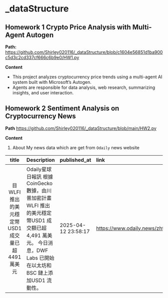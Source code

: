 # _dataStructure
## Homework 1  Crypto Price Analysis with Multi-Agent Autogen 
**Path:**
https://github.com/Shirley020116/_dataStructure/blob/c1604e56851d1ba900c5d3c2cd337cf666c6b9e0/HW1.py

**Content** 
- This project analyzes cryptocurrency price trends using a multi-agent AI system built with Microsoft’s Autogen.
- Agents are responsible for data analysis, web research, summarizing insights, and user interaction.
  
## Homework 2 Sentiment Analysis on Cryptocurrency News
**Path**
https://github.com/Shirley020116/_dataStructure/blob/main/HW2.py

**Content**
1. About My news data which are get from `Odaily` news website

| title | Description | published_at| link| type| id|
|:-------:|:-----------|:-|:--|:--|:-|
| 目WLFI推出的美元穩定幣USD1成交量已超4491萬美元| Odaily星球日報訊 根據CoinGecko 數據，由川普加密計畫WLFI 推出的美元穩定幣USD1 成交額已超4,491 萬美元。 今日消息，DWF Labs 已開始在以太坊和BSC 鏈上添加USD1 流動性。|2025-04-12 23:58:17|	https://www.odaily.news/zhtw/newsflash/426889|	newsflashes	|426889|

